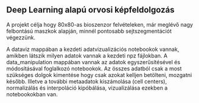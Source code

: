 ## Deep Learning alapú orvosi képfeldolgozás

A projekt célja hogy 80x80-as bioszenzor felvételeken, már meglévő nagy felbontású maszkok alapján, minnél pontosabb sejtszegmentációt végezzünk.

A dataviz mappában a kezdeti adatvizualizációs notebookok vannak, amikben látszik milyen adatok vannak a kezdeti npz fájlokban.
A data_manipulation mappában vannak az adatok egyszerűsítésével és módosításával foglalkozó notebookok.
Az összes adatból csak a most szükséges dolgok kimentése hogy csak azokat kelljen betölteni, mozgatni később.
Illetve a további metaadatok kiszámolása (cell centers), normalizálás és interpoláció kipóbálása, vizualizálása ezekben a notebookokban van.
